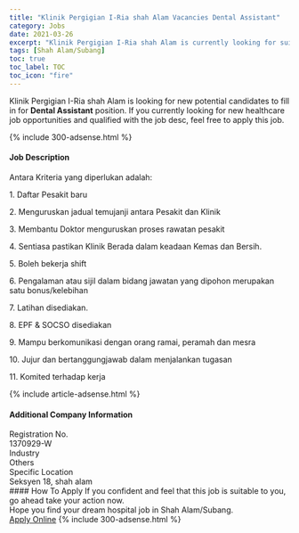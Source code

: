 ```yaml
---
title: "Klinik Pergigian I-Ria shah Alam Vacancies Dental Assistant" 
category: Jobs 
date: 2021-03-26 
excerpt: "Klinik Pergigian I-Ria shah Alam is currently looking for suitable person to fill in the Dental Assistant which positioned at Shah Alam/Subang" 
tags: [Shah Alam/Subang] 
toc: true 
toc_label: TOC 
toc_icon: "fire" 
--- 
```


<p>Klinik Pergigian I-Ria shah Alam is looking for new potential candidates to fill in for <b>Dental Assistant</b> position. If you currently looking for new healthcare job opportunities and qualified with the job desc, feel free to apply this job.
</p>{% include 300-adsense.html %} 
<div><div><h4>Job Description</h4></div><div><div><span><div><p>Antara Kriteria yang diperlukan adalah:</p><p>1. Daftar Pesakit baru</p><p>2. Menguruskan jadual temujanji antara Pesakit dan Klinik</p><p>3. Membantu Doktor menguruskan proses rawatan pesakit</p><p>4. Sentiasa pastikan Klinik Berada dalam keadaan Kemas dan Bersih.</p><p>5. Boleh bekerja shift</p><p>6. Pengalaman atau sijil dalam bidang jawatan yang dipohon merupakan satu bonus/kelebihan</p><p>7. Latihan disediakan.</p><p>8. EPF &amp; SOCSO disediakan</p><p>9. Mampu berkomunikasi dengan orang ramai, peramah dan mesra</p><p>10. Jujur dan bertanggungjawab dalam menjalankan tugasan</p><p>11. Komited terhadap kerja</p></div></span></div></div></div> 
{% include article-adsense.html %} 
<div><div><h4>Additional Company Information</h4></div><div><div><div><div><div><div><div><span>Registration No.</span></div><div><span>1370929-W</span></div></div></div></div><div><div><div><div><span>Industry</span></div><div><span>Others</span></div></div></div></div><div><div><div><div><span>Specific Location</span></div><div><span>Seksyen 18, shah alam</span></div></div></div></div></div></div></div></div> 
#### How To Apply 
If you confident and feel that this job is suitable to you, go ahead take your action now. <br/> 
Hope you find your dream hospital job in Shah Alam/Subang. <br/> 
<a href="https://www.jobstreet.com.my/en/job/dental-assistant-4513650?jobId=jobstreet-my-job-4513650" class="btn btn--warning" target="_blank" rel="nofollow noopenner">Apply Online</a> 
{% include 300-adsense.html %} 